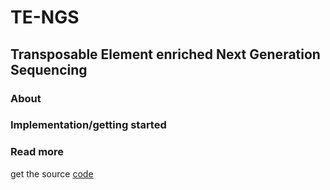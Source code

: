 # TE-NGS
## Transposable Element enriched Next Generation Sequencing

### About
### Implementation/getting started
### Read more

get the source [code](https://github.com/ekviky/TE-NGS)
